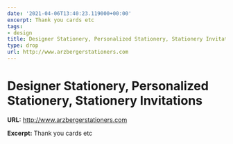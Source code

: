 ```yaml
---
date: '2021-04-06T13:40:23.119000+00:00'
excerpt: Thank you cards etc
tags:
- design
title: Designer Stationery, Personalized Stationery, Stationery Invitations
type: drop
url: http://www.arzbergerstationers.com
---
```


# Designer Stationery, Personalized Stationery, Stationery Invitations

**URL:** http://www.arzbergerstationers.com

**Excerpt:** Thank you cards etc

